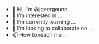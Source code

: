 - 👋 Hi, I’m @jgeorgeunc
- 👀 I’m interested in ...
- 🌱 I’m currently learning ...
- 💞️ I’m looking to collaborate on ...
- 📫 How to reach me ...

<!---
jgeorgeunc/jgeorgeunc is a ✨ special ✨ repository because its `README.md` (this file) appears on your GitHub profile.
You can click the Preview link to take a look at your changes.
--->
